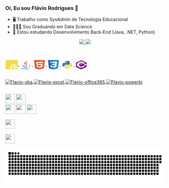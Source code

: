 ### Oi, Eu sou Flávio Rodrigues 👋

- 🖥️ Trabalho como SysAdmin de Tecnologia Educacional
- 👨🏽‍🎓 Sou Graduando em Data Science
- 📔 Estou estudando Desenvolvimento Back-End (Java, .NET, Python)

<div align="center">
  <a href="https://github.com/flaviordzmota">
  <img height="160em" src="https://github-readme-stats.vercel.app/api?username=flaviordzmota&show_icons=true&theme=dark&include_all_commits=true&count_private=true"/>
  <img height="160em" src="https://github-readme-stats.vercel.app/api/top-langs/?username=flaviordzmota&layout=compact&langs_count=7&theme=dark"/>
</div>
  
  
  ##

  
 <div style="display: inline_block"><br>
  <img align="center" alt="Flavio-Js" height="30" width="40" src="https://raw.githubusercontent.com/devicons/devicon/master/icons/javascript/javascript-plain.svg">
  <img align="center" alt="Flavio-Java" height="30" width="40" src="https://github.com/devicons/devicon/blob/master/icons/java/java-original.svg">
  <img align="center" alt="Flavio-HTML" height="30" width="40" src="https://raw.githubusercontent.com/devicons/devicon/master/icons/html5/html5-original.svg">
  <img align="center" alt="Flavio-CSS" height="30" width="40" src="https://raw.githubusercontent.com/devicons/devicon/master/icons/css3/css3-original.svg">
  <img align="center" alt="Flavio-Python" height="30" width="40" src="https://raw.githubusercontent.com/devicons/devicon/master/icons/python/python-original.svg">
  <img align="center" alt="Flavio-Csharp" height="30" width="40" src="https://raw.githubusercontent.com/devicons/devicon/master/icons/csharp/csharp-original.svg">
</div>
  
  
  ##
  
  
  <div>
  <img align="center" alt="Flavio-vba" height="40" width="40" src="https://styles.redditmedia.com/t5_2rnlw/styles/communityIcon_z3kwah4z27c71.png">
  <img align="center" alt="Flavio-excel" height="35" width="40" src="https://cdn.icon-icons.com/icons2/195/PNG/256/Excel_2013_23480.png">
  <img align="center" alt="Flavio-office365" height="40" width="40" src="https://www.nersc.no/sites/www.nersc.no/files/images/office365-427x427.png">
  <img align="center" alt="Flavio-powerbi" height="35" width="40" src="https://e7.pngegg.com/pngimages/820/213/png-clipart-power-bi-business-intelligence-microsoft-corporation-data-visualization-data-analysis-power-bi-dashboard-templates-thumbnail.png">
  </div>
  
  
  ##
  
  
  <div>
    <div> 
 
  <a href="https://instagram.com/flaviordzmota" target="_blank"><img height="30" width="30"  src="https://upload.wikimedia.org/wikipedia/commons/thumb/a/a5/Instagram_icon.png/2048px-Instagram_icon.png" target="_blank"></a>
  <a href="https://wa.me/5583987089534" target="_blank"><img height="30" width="30"  src="https://logodownload.org/wp-content/uploads/2015/04/whatsapp-logo-1.png" target="_blank"></a>     
  <a href = "mailto:rodriguezz.fr@gmail.com"><img height="30" width="30"  src="https://cdn.icon-icons.com/icons2/2631/PNG/512/gmail_new_logo_icon_159149.png" target="_blank"></a>
  <a href="https://www.linkedin.com/in/fl%C3%A1vio-rodrigues-a5986882/" target="_blank"><img height="30" width="30" src="https://www.pngall.com/wp-content/uploads/2016/07/Linkedin-Download-PNG.png" target="_blank"></a> 
  <a href="https://github.com/flaviordzmota" target="_blank"><img height="30" width="30" src="https://mpng.subpng.com/20180326/gxq/kisspng-github-computer-icons-icon-design-github-5ab8a31e334e73.4114704215220498222102.jpg" target="_blank"></a> 
     
  <a href="https://www.youtube.com/c/EscolaSesiPB" target="_blank"><img height="30" width="30" src="https://th.bing.com/th/id/R.cacb235a0965de98c6bd362a21b70854?rik=LHhNP9myxreJ1g&riu=http%3a%2f%2fmdsbaseballbats.com%2fpub%2fstatic%2fversion1606566312%2ffrontend%2fMDS%2fbase%2fen_US%2fimages%2fyoutube-icon.svg&ehk=x8DLwSO3wOFT3ewgd3x6qp1keGj3%2b52G472OVWMBep8%3d&risl=&pid=ImgRaw&r=0" target="_blank"></a> 

  <a href="https://www.facebook.com/escolasesipb" target="_blank"><img height="30" width="30" src="https://th.bing.com/th/id/R.a8632824f1faea5e53a399315fb28d41?rik=fPZV7CCNebc81Q&riu=http%3a%2f%2fwww.freelogovectors.net%2fwp-content%2fuploads%2f2020%2f03%2ffacebook-logo-new-2019.png&ehk=jyxlwy64BT9jInj5h61NbWMg9QE1oYkoSx3x75cINU0%3d&risl=&pid=ImgRaw&r=0" target="_blank"></a> 
 
  ![Snake animation](https://github.com/flaviordzmota/flaviordzmota/blob/output/github-contribution-grid-snake.svg)
 
</div>
  </div>
